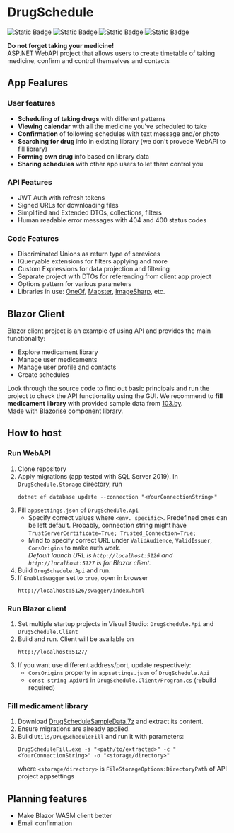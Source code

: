 # DrugSchedule
![Static Badge](https://img.shields.io/badge/.NET%208-blue?style=for-the-badge)
![Static Badge](https://img.shields.io/badge/EF%20Core-8A2BE2?style=for-the-badge)
![Static Badge](https://img.shields.io/badge/SQL%20Server-d38712?style=for-the-badge)
![Static Badge](https://img.shields.io/badge/Blazor_WASM-592c8c?style=for-the-badge)    
     
**Do not forget taking your medicine!**    
ASP.NET WebAPI project that allows users to create timetable of taking medicine, confirm and control themselves and contacts     
    
## App Features
### User features
- **Scheduling of taking drugs** with different patterns
- **Viewing calendar** with all the medicine you've scheduled to take 
- **Confirmation** of following schedules with text message and/or photo 
- **Searching for drug** info in existing library (we don't provede WebAPI to fill library)
- **Forming own drug** info based on library data
- **Sharing schedules** with other app users to let them control you

### API Features
- JWT Auth with refresh tokens
- Signed URLs for downloading files
- Simplified and Extended DTOs, collections, filters
- Human readable error messages with 404 and 400 status codes

### Code Features
- Discriminated Unions as return type of serevices
- IQueryable extensions for filters applying and more
- Custom Expressions for data projection and filtering
- Separate project with DTOs for referencing from client app project
- Options pattern for various parameters
- Libraries in use: [OneOf](https://github.com/mcintyre321/OneOf), [Mapster](https://github.com/MapsterMapper/Mapster), [ImageSharp](https://github.com/SixLabors/ImageSharp), etc.     
     
## Blazor Client
Blazor client project is an example of using API and provides the main functionality:
- Explore medicament library
- Manage user medicaments
- Manage user profile and contacts
- Create schedules

Look through the source code to find out basic principals and run the project to check the API functionality using the GUI. We recommend to **fill medicament library** with provided sample data from [103.by](https://apteka.103.by/).    
Made with [Blazorise](https://github.com/Megabit/Blazorise) component library.     
     
     
## How to host
### Run WebAPI
1. Clone repository
1. Apply migrations (app tested with SQL Server 2019). In `DrugSchedule.Storage` directory, run
   ```
   dotnet ef database update --connection "<YourConnectionString>"
   ```
1. Fill `appsettings.json` of `DrugSchedule.Api`
   - Specify correct values where `<env. specific>`. Predefined ones can be left default.
     Probably, connection string might have `TrustServerCertificate=True; Trusted_Connection=True;`
   - Mind to specify correct URL under `ValidAudience`, `ValidIssuer`, `CorsOrigins` to make auth work.    
     *Default launch URL is `http://localhost:5126` and `http://localhost:5127` is for Blazor client.* 
1. Build `DrugSchedule.Api` and run.   
1. If `EnableSwagger` set to `true`, open in browser
   ```
   http://localhost:5126/swagger/index.html
   ```
        
### Run Blazor client
1. Set multiple startup projects in Visual Studio: `DrugSchedule.Api` and `DrugSchedule.Client`
1. Build and run. Client will be available on
   ```
   http://localhost:5127/
   ```
1. If you want use different address/port, update respectively:
   - `CorsOrigins` property in `appsettings.json` of `DrugSchedule.Api`
   - `const string ApiUri` in `DrugSchedule.Client/Program.cs` (rebuild required)
        
### Fill medicament library
1. Download [DrugScheduleSampleData.7z](https://drive.google.com/file/d/1jQhQEunzjMeytzffdpDUFravuY0pUqrG/view?usp=sharing) and extract its content.
1. Ensure migrations are already applied. 
1. Build `Utils/DrugScheduleFill` and run it with parameters:
   ```
   DrugScheduleFill.exe -s "<path/to/extracted>" -c "<YourConnectionString>" -o "<storage/directory>"
   ```
   where `<storage/directory>` is `FileStorageOptions:DirectoryPath` of API project appsettings     
        
## Planning features
- Make Blazor WASM client better
- Email confirmation
